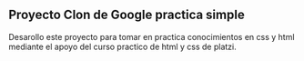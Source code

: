 ## Proyecto Clon de Google practica simple

Desarollo este proyecto para tomar en practica conocimientos en css y html mediante el apoyo del curso practico de html y css de platzi.

